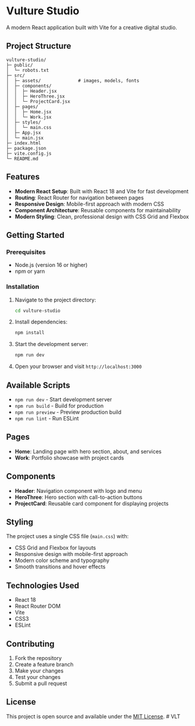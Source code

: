 # Vulture Studio

A modern React application built with Vite for a creative digital studio.

## Project Structure

```
vulture-studio/
├─ public/
│  └─ robots.txt
├─ src/
│  ├─ assets/              # images, models, fonts
│  ├─ components/
│  │  ├─ Header.jsx
│  │  ├─ HeroThree.jsx
│  │  └─ ProjectCard.jsx
│  ├─ pages/
│  │  ├─ Home.jsx
│  │  └─ Work.jsx
│  ├─ styles/
│  │  └─ main.css
│  ├─ App.jsx
│  └─ main.jsx
├─ index.html
├─ package.json
├─ vite.config.js
└─ README.md
```

## Features

- **Modern React Setup**: Built with React 18 and Vite for fast development
- **Routing**: React Router for navigation between pages
- **Responsive Design**: Mobile-first approach with modern CSS
- **Component Architecture**: Reusable components for maintainability
- **Modern Styling**: Clean, professional design with CSS Grid and Flexbox

## Getting Started

### Prerequisites

- Node.js (version 16 or higher)
- npm or yarn

### Installation

1. Navigate to the project directory:
   ```bash
   cd vulture-studio
   ```

2. Install dependencies:
   ```bash
   npm install
   ```

3. Start the development server:
   ```bash
   npm run dev
   ```

4. Open your browser and visit `http://localhost:3000`

## Available Scripts

- `npm run dev` - Start development server
- `npm run build` - Build for production
- `npm run preview` - Preview production build
- `npm run lint` - Run ESLint

## Pages

- **Home**: Landing page with hero section, about, and services
- **Work**: Portfolio showcase with project cards

## Components

- **Header**: Navigation component with logo and menu
- **HeroThree**: Hero section with call-to-action buttons
- **ProjectCard**: Reusable card component for displaying projects

## Styling

The project uses a single CSS file (`main.css`) with:
- CSS Grid and Flexbox for layouts
- Responsive design with mobile-first approach
- Modern color scheme and typography
- Smooth transitions and hover effects

## Technologies Used

- React 18
- React Router DOM
- Vite
- CSS3
- ESLint

## Contributing

1. Fork the repository
2. Create a feature branch
3. Make your changes
4. Test your changes
5. Submit a pull request

## License

This project is open source and available under the [MIT License](LICENSE).
#   V L T  
 